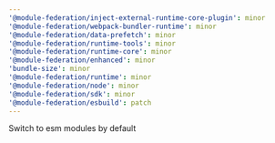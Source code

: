 ```yaml
---
'@module-federation/inject-external-runtime-core-plugin': minor
'@module-federation/webpack-bundler-runtime': minor
'@module-federation/data-prefetch': minor
'@module-federation/runtime-tools': minor
'@module-federation/runtime-core': minor
'@module-federation/enhanced': minor
'bundle-size': minor
'@module-federation/runtime': minor
'@module-federation/node': minor
'@module-federation/sdk': minor
'@module-federation/esbuild': patch
---
```


Switch to esm modules by default
